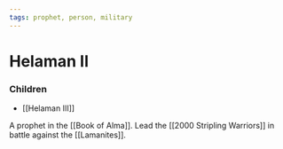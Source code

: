 ```yaml
---
tags: prophet, person, military
---
```

# Helaman II
### Children
- [[Helaman III]]

A prophet in the [[Book of Alma]].  Lead the [[2000 Stripling Warriors]] in battle against the [[Lamanites]].

